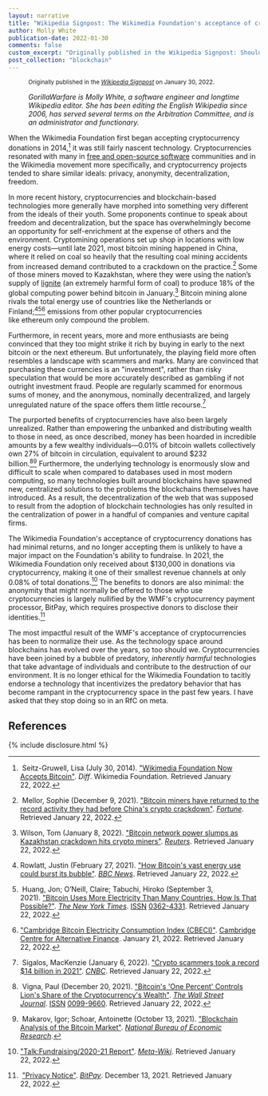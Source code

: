 ```yaml
---
layout: narrative
title: "Wikipedia Signpost: The Wikimedia Foundation's acceptance of cryptocurrency donations"
author: Molly White
publication-date: 2022-01-30
comments: false
custom_excerpt: "Originally published in the Wikipedia Signpost: Should the Wikimedia Foundation continue to accept cryptocurrency donations? One editor doesn't think so." 
post_collection: "blockchain"
---
```


<dd><p><small>Originally published in the <a href="https://en.wikipedia.org/wiki/Wikipedia:Wikipedia_Signpost/2022-01-30/Opinion" target="_blank"><i>Wikipedia Signpost</i></a> on January 30, 2022.</small></p><p><i>GorillaWarfare is Molly White, a software engineer and longtime Wikipedia editor. She has been editing the English Wikipedia since 2006, has served several terms on the Arbitration Committee, and is an administrator and functionary.</i></p></dd>

When the Wikimedia Foundation first began accepting cryptocurrency donations in 2014,[^fn1] it was still fairly nascent technology. Cryptocurrencies resonated with many in [free and open-source software](https://en.wikipedia.org/wiki/Free_and_open-source_software) communities and in the Wikimedia movement more specifically, and cryptocurrency projects tended to share similar ideals: privacy, anonymity, decentralization, freedom.

In more recent history, cryptocurrencies and blockchain-based technologies more generally have morphed into something very different from the ideals of their youth. Some proponents continue to speak about freedom and decentralization, but the space has overwhelmingly become an opportunity for self-enrichment at the expense of others and the environment. Cryptomining operations set up shop in locations with low energy costs—until late 2021, most bitcoin mining happened in China, where it relied on coal so heavily that the resulting coal mining accidents from increased demand contributed to a crackdown on the practice.[^fn2] Some of those miners moved to Kazakhstan, where they were using the nation’s supply of [lignite](https://en.wikipedia.org/wiki/Lignite) (an extremely harmful form of coal) to produce 18% of the global computing power behind bitcoin in January.[^fn3] Bitcoin mining alone rivals the total energy use of countries like the Netherlands or Finland;[^fn4][^fn5][^fn6] emissions from other popular cryptocurrencies like ethereum only compound the problem.

Furthermore, in recent years, more and more enthusiasts are being convinced that they too might strike it rich by buying in early to the next bitcoin or the next ethereum. But unfortunately, the playing field more often resembles a landscape with scammers and marks. Many are convinced that purchasing these currencies is an "investment", rather than risky speculation that would be more accurately described as gambling if not outright investment fraud. People are regularly scammed for enormous sums of money, and the anonymous, nominally decentralized, and largely unregulated nature of the space offers them little recourse.[^fn7]

The purported benefits of cryptocurrencies have also been largely unrealized. Rather than empowering the unbanked and distributing wealth to those in need, as once described, money has been hoarded in incredible amounts by a few wealthy individuals—0.01% of bitcoin wallets collectively own 27% of bitcoin in circulation, equivalent to around $232 billion.[^fn8][^fn9] Furthermore, the underlying technology is enormously slow and difficult to scale when compared to databases used in most modern computing, so many technologies built around blockchains have spawned new, centralized solutions to the problems the blockchains themselves have introduced. As a result, the decentralization of the web that was supposed to result from the adoption of blockchain technologies has only resulted in the centralization of power in a handful of companies and venture capital firms.

The Wikimedia Foundation's acceptance of cryptocurrency donations has had minimal returns, and no longer accepting them is unlikely to have a major impact on the Foundation's ability to fundraise. In 2021, the Wikimedia Foundation only received about $130,000 in donations via cryptocurrency, making it one of their smallest revenue channels at only 0.08% of total donations.[^fn10] The benefits to donors are also minimal: the anonymity that might normally be offered to those who use cryptocurrencies is largely nullified by the WMF's cryptocurrency payment processor, BitPay, which requires prospective donors to disclose their identities.[^fn11]

The most impactful result of the WMF's acceptance of cryptocurrencies has been to normalize their use. As the technology space around blockchains has evolved over the years, so too should we. Cryptocurrencies have been joined by a bubble of predatory, *inherently harmful* technologies that take advantage of individuals and contribute to the destruction of our environment. It is no longer ethical for the Wikimedia Foundation to tacitly endorse a technology that incentivizes the predatory behavior that has become rampant in the cryptocurrency space in the past few years. I have asked that they stop doing so in an RfC on meta.

## References
[^fn1]: Seitz-Gruwell, Lisa (July 30, 2014). ["Wikimedia Foundation Now Accepts Bitcoin"](https://diff.wikimedia.org/2014/07/30/wikimedia-foundation-now-accepts-bitcoin/). *Diff*. Wikimedia Foundation. Retrieved January 22, 2022.
[^fn2]: Mellor, Sophie (December 9, 2021). ["Bitcoin miners have returned to the record activity they had before China's crypto crackdown"](https://fortune.com/2021/12/09/bitcoin-miners-hashrate-record-activity-china-crypto-crackdown-kazakhstan/). *[Fortune](https://en.wikipedia.org/wiki/Fortune.com)*. Retrieved January 22, 2022.
[^fn3]: Wilson, Tom (January 8, 2022). ["Bitcoin network power slumps as Kazakhstan crackdown hits crypto miners"](https://www.reuters.com/markets/europe/bitcoin-network-power-slumps-kazakhstan-crackdown-hits-crypto-miners-2022-01-06/). *[Reuters](https://en.wikipedia.org/wiki/Reuters)*. Retrieved January 22, 2022.
[^fn4]: Rowlatt, Justin (February 27, 2021). ["How Bitcoin's vast energy use could burst its bubble"](https://www.bbc.com/news/science-environment-56215787). *[BBC News](https://en.wikipedia.org/wiki/BBC_News)*. Retrieved January 22, 2022.
[^fn5]: Huang, Jon; O’Neill, Claire; Tabuchi, Hiroko (September 3, 2021). ["Bitcoin Uses More Electricity Than Many Countries. How Is That Possible?"](https://www.nytimes.com/interactive/2021/09/03/climate/bitcoin-carbon-footprint-electricity.html). *[The New York Times](https://en.wikipedia.org/wiki/The_New_York_Times)*. [ISSN](https://en.wikipedia.org/wiki/ISSN_(identifier)) [0362-4331](https://www.worldcat.org/issn/0362-4331). Retrieved January 22, 2022.
[^fn6]: ["Cambridge Bitcoin Electricity Consumption Index (CBECI)"](https://ccaf.io/cbeci/index). [Cambridge Centre for Alternative Finance](https://en.wikipedia.org/wiki/Cambridge_Centre_for_Alternative_Finance). January 21, 2022. Retrieved January 22, 2022.
[^fn7]: Sigalos, MacKenzie (January 6, 2022). ["Crypto scammers took a record $14 billion in 2021"](https://www.cnbc.com/2022/01/06/crypto-scammers-took-a-record-14-billion-in-2021-chainalysis.html). *[CNBC](https://en.wikipedia.org/wiki/CNBC)*. Retrieved January 22, 2022.
[^fn8]: Vigna, Paul (December 20, 2021). ["Bitcoin's 'One Percent' Controls Lion's Share of the Cryptocurrency's Wealth"](https://www.wsj.com/articles/bitcoins-one-percent-controls-lions-share-of-the-cryptocurrencys-wealth-11639996204). *[The Wall Street Journal](https://en.wikipedia.org/wiki/The_Wall_Street_Journal)*. [ISSN](https://en.wikipedia.org/wiki/ISSN_(identifier)) [0099-9660](https://www.worldcat.org/issn/0099-9660). Retrieved January 22, 2022.
[^fn9]: Makarov, Igor; Schoar, Antoinette (October 13, 2021). ["Blockchain Analysis of the Bitcoin Market"](https://papers.ssrn.com/abstract=3942181). *[National Bureau of Economic Research](https://en.wikipedia.org/wiki/National_Bureau_of_Economic_Research)*.
[^fn10]: ["Talk:Fundraising/2020-21 Report"](https://meta.wikimedia.org/wiki/Talk:Fundraising/2020-21_Report). *[Meta-Wiki](https://en.wikipedia.org/wiki/Meta-Wiki)*. Retrieved January 22, 2022.
[^fn11]: ["Privacy Notice"](https://bitpay.com/). *[BitPay](https://en.wikipedia.org/wiki/BitPay)*. December 13, 2021. Retrieved January 22, 2022.

{% include disclosure.html %}
